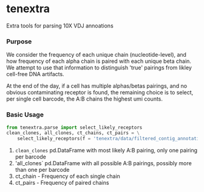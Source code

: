 # tenextra

Extra tools for parsing 10X VDJ annoations 

### Purpose
We consider the frequency of each unique chain (nucleotide-level), and how frequency 
of each alpha chain is paired with each unique beta chain. 
We attempt to use that information to distinguish 'true' pairings from 
likley cell-free DNA artifacts. 

At the end of the day, if a cell has multiple alphas/betas pairings,
and no obvious contaminating receptor is found, the remaining choice 
is to select, per single cell barcode, the A:B chains the highest umi counts. 

### Basic Usage 

```python
from tenextra.parse import select_likely_receptors
clean_clones, all_clones, ct_chains, ct_pairs = \
    select_likely_receptors(f = 'tenextra/data/filtered_contig_annotations.csv', threshold_chains = 10)
```

1. `clean_clones` pd.DataFrame with most likely A:B pairing, only one pairing per barcode
2. 'all_clones` pd.DataFrame with all possible A:B pairings, possibly more than one per barcode
3.  ct_chain - Frequency of each single chain
4.  ct_pairs - Frequency of paired chains 



